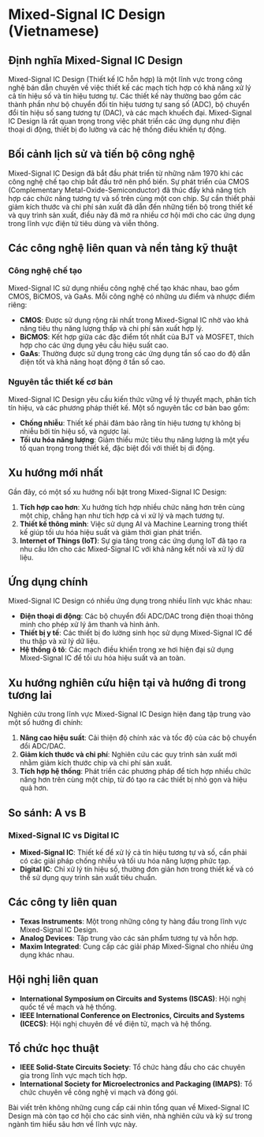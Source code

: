 # Mixed-Signal IC Design (Vietnamese)

## Định nghĩa Mixed-Signal IC Design

Mixed-Signal IC Design (Thiết kế IC hỗn hợp) là một lĩnh vực trong công nghệ bán dẫn chuyên về việc thiết kế các mạch tích hợp có khả năng xử lý cả tín hiệu số và tín hiệu tương tự. Các thiết kế này thường bao gồm các thành phần như bộ chuyển đổi tín hiệu tương tự sang số (ADC), bộ chuyển đổi tín hiệu số sang tương tự (DAC), và các mạch khuếch đại. Mixed-Signal IC Design là rất quan trọng trong việc phát triển các ứng dụng như điện thoại di động, thiết bị đo lường và các hệ thống điều khiển tự động.

## Bối cảnh lịch sử và tiến bộ công nghệ

Mixed-Signal IC Design đã bắt đầu phát triển từ những năm 1970 khi các công nghệ chế tạo chip bắt đầu trở nên phổ biến. Sự phát triển của CMOS (Complementary Metal-Oxide-Semiconductor) đã thúc đẩy khả năng tích hợp các chức năng tương tự và số trên cùng một con chip. Sự cần thiết phải giảm kích thước và chi phí sản xuất đã dẫn đến những tiến bộ trong thiết kế và quy trình sản xuất, điều này đã mở ra nhiều cơ hội mới cho các ứng dụng trong lĩnh vực điện tử tiêu dùng và viễn thông.

## Các công nghệ liên quan và nền tảng kỹ thuật

### Công nghệ chế tạo

Mixed-Signal IC sử dụng nhiều công nghệ chế tạo khác nhau, bao gồm CMOS, BiCMOS, và GaAs. Mỗi công nghệ có những ưu điểm và nhược điểm riêng:

- **CMOS**: Được sử dụng rộng rãi nhất trong Mixed-Signal IC nhờ vào khả năng tiêu thụ năng lượng thấp và chi phí sản xuất hợp lý.
- **BiCMOS**: Kết hợp giữa các đặc điểm tốt nhất của BJT và MOSFET, thích hợp cho các ứng dụng yêu cầu hiệu suất cao.
- **GaAs**: Thường được sử dụng trong các ứng dụng tần số cao do độ dẫn điện tốt và khả năng hoạt động ở tần số cao.

### Nguyên tắc thiết kế cơ bản

Mixed-Signal IC Design yêu cầu kiến thức vững về lý thuyết mạch, phân tích tín hiệu, và các phương pháp thiết kế. Một số nguyên tắc cơ bản bao gồm:
- **Chống nhiễu**: Thiết kế phải đảm bảo rằng tín hiệu tương tự không bị nhiễu bởi tín hiệu số, và ngược lại.
- **Tối ưu hóa năng lượng**: Giảm thiểu mức tiêu thụ năng lượng là một yếu tố quan trọng trong thiết kế, đặc biệt đối với thiết bị di động.

## Xu hướng mới nhất

Gần đây, có một số xu hướng nổi bật trong Mixed-Signal IC Design:

1. **Tích hợp cao hơn**: Xu hướng tích hợp nhiều chức năng hơn trên cùng một chip, chẳng hạn như tích hợp cả vi xử lý và mạch tương tự.
2. **Thiết kế thông minh**: Việc sử dụng AI và Machine Learning trong thiết kế giúp tối ưu hóa hiệu suất và giảm thời gian phát triển.
3. **Internet of Things (IoT)**: Sự gia tăng trong các ứng dụng IoT đã tạo ra nhu cầu lớn cho các Mixed-Signal IC với khả năng kết nối và xử lý dữ liệu.

## Ứng dụng chính

Mixed-Signal IC Design có nhiều ứng dụng trong nhiều lĩnh vực khác nhau:

- **Điện thoại di động**: Các bộ chuyển đổi ADC/DAC trong điện thoại thông minh cho phép xử lý âm thanh và hình ảnh.
- **Thiết bị y tế**: Các thiết bị đo lường sinh học sử dụng Mixed-Signal IC để thu thập và xử lý dữ liệu.
- **Hệ thống ô tô**: Các mạch điều khiển trong xe hơi hiện đại sử dụng Mixed-Signal IC để tối ưu hóa hiệu suất và an toàn.

## Xu hướng nghiên cứu hiện tại và hướng đi trong tương lai

Nghiên cứu trong lĩnh vực Mixed-Signal IC Design hiện đang tập trung vào một số hướng đi chính:

1. **Nâng cao hiệu suất**: Cải thiện độ chính xác và tốc độ của các bộ chuyển đổi ADC/DAC.
2. **Giảm kích thước và chi phí**: Nghiên cứu các quy trình sản xuất mới nhằm giảm kích thước chip và chi phí sản xuất.
3. **Tích hợp hệ thống**: Phát triển các phương pháp để tích hợp nhiều chức năng hơn trên cùng một chip, từ đó tạo ra các thiết bị nhỏ gọn và hiệu quả hơn.

## So sánh: A vs B

### Mixed-Signal IC vs Digital IC

- **Mixed-Signal IC**: Thiết kế để xử lý cả tín hiệu tương tự và số, cần phải có các giải pháp chống nhiễu và tối ưu hóa năng lượng phức tạp.
- **Digital IC**: Chỉ xử lý tín hiệu số, thường đơn giản hơn trong thiết kế và có thể sử dụng quy trình sản xuất tiêu chuẩn.

## Các công ty liên quan

- **Texas Instruments**: Một trong những công ty hàng đầu trong lĩnh vực Mixed-Signal IC Design.
- **Analog Devices**: Tập trung vào các sản phẩm tương tự và hỗn hợp.
- **Maxim Integrated**: Cung cấp các giải pháp Mixed-Signal cho nhiều ứng dụng khác nhau.

## Hội nghị liên quan

- **International Symposium on Circuits and Systems (ISCAS)**: Hội nghị quốc tế về mạch và hệ thống.
- **IEEE International Conference on Electronics, Circuits and Systems (ICECS)**: Hội nghị chuyên đề về điện tử, mạch và hệ thống.

## Tổ chức học thuật

- **IEEE Solid-State Circuits Society**: Tổ chức hàng đầu cho các chuyên gia trong lĩnh vực mạch tích hợp.
- **International Society for Microelectronics and Packaging (IMAPS)**: Tổ chức chuyên về công nghệ vi mạch và đóng gói.

Bài viết trên không những cung cấp cái nhìn tổng quan về Mixed-Signal IC Design mà còn tạo cơ hội cho các sinh viên, nhà nghiên cứu và kỹ sư trong ngành tìm hiểu sâu hơn về lĩnh vực này.